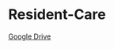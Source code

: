 # Resident-Care

[Google Drive](https://drive.google.com/drive/folders/10UkNdUlFrZ7Nbwz7XC6iyy3upMq62CyO?usp=sharing)
